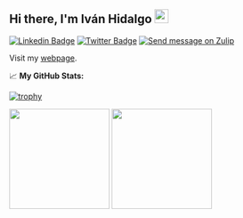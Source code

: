 ## Hi there, I'm Iván Hidalgo <img src="https://media.giphy.com/media/hvRJCLFzcasrR4ia7z/giphy.gif" width="25">

[![Linkedin Badge](https://img.shields.io/badge/-LinkedIn-0e76a8?style=flat-square&logo=Linkedin&logoColor=white)](https://www.linkedin.com/in/ivan-hidalgo-cenalmor/)
[![Twitter Badge](https://img.shields.io/badge/-Twitter-00acee?style=flat-square&logo=Twitter&logoColor=white)](https://twitter.com/IvanHCenalmor)
[![Send message on Zulip](https://img.shields.io/badge/Zulip-Send_message-brightgreen.svg)]([https://chat.zulip.org](https://imagesc.zulipchat.com/#narrow/dm/622897-Iv%C3%A1n-Hidalgo))

Visit my [webpage](https://ivanhcenalmor.github.io./).

📈 **My GitHub Stats:**

[![trophy](https://github-profile-trophy.vercel.app/?username=ryo-ma)](https://github.com/ryo-ma/github-profile-trophy)

<p>
  <img height="180em" src="https://github-readme-stats.vercel.app/api?username=IvanHCenalmor&show_icons=true&hide_border=true&&count_private=true&include_all_commits=true" />
  <img height="180em" src="https://github-readme-stats.vercel.app/api/top-langs/?username=IvanHCenalmor&exclude_repo=KNN-Image-Classification&show_icons=true&hide_border=true&layout=compact&langs_count=8"/>
</p>
